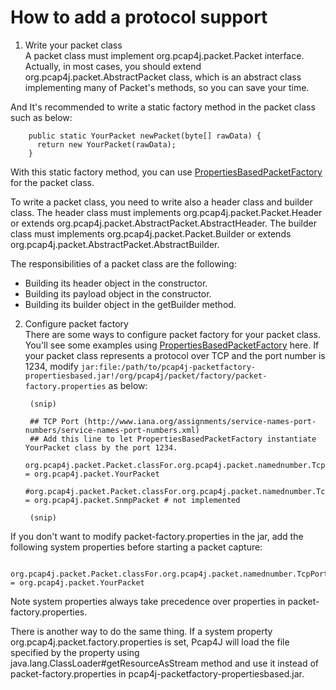 How to add a protocol support
=============================

1. Write your packet class<br>
  A packet class must implement org.pcap4j.packet.Packet interface.
  Actually, in most cases, you should extend org.pcap4j.packet.AbstractPacket class,
  which is an abstract class implementing many of Packet's methods, so you can save your time.

  And It's recommended to write a static factory method in the packet class such as below:

        public static YourPacket newPacket(byte[] rawData) {
          return new YourPacket(rawData);
        }

  With this static factory method, you can use [PropertiesBasedPacketFactory](/www/PacketFactory.md#properties-based-packet-factory) for the packet class.

  To write a packet class, you need to write also a header class and builder class.
  The header class must implements org.pcap4j.packet.Packet.Header or extends org.pcap4j.packet.AbstractPacket.AbstractHeader.
  The builder class must implements org.pcap4j.packet.Packet.Builder or extends org.pcap4j.packet.AbstractPacket.AbstractBuilder.

  The responsibilities of a packet class are the following:
  * Building its header object in the constructor.
  * Building its payload object in the constructor.
  * Building its builder object in the getBuilder method.

2. Configure packet factory<br>
  There are some ways to configure packet factory for your packet class. You'll see some examples using [PropertiesBasedPacketFactory](/www/PacketFactory.md#properties-based-packet-factory) here.
  If your packet class represents a protocol over TCP and the port number is 1234,
  modify `jar:file:/path/to/pcap4j-packetfactory-propertiesbased.jar!/org/pcap4j/packet/factory/packet-factory.properties` as below:

        (snip)
        
        ## TCP Port (http://www.iana.org/assignments/service-names-port-numbers/service-names-port-numbers.xml)
        ## Add this line to let PropertiesBasedPacketFactory instantiate YourPacket class by the port 1234.
        org.pcap4j.packet.Packet.classFor.org.pcap4j.packet.namednumber.TcpPort.1234 = org.pcap4j.packet.YourPacket
        #org.pcap4j.packet.Packet.classFor.org.pcap4j.packet.namednumber.TcpPort.161 = org.pcap4j.packet.SnmpPacket # not implemented
        
        (snip)

  If you don't want to modify packet-factory.properties in the jar, add the following system properties before starting a packet capture:

        org.pcap4j.packet.Packet.classFor.org.pcap4j.packet.namednumber.TcpPort.1234 = org.pcap4j.packet.YourPacket

  Note system properties always take precedence over properties in packet-factory.properties.

  There is another way to do the same thing. If a system property org.pcap4j.packet.factory.properties is set,
  Pcap4J will load the file specified by the property using java.lang.ClassLoader#getResourceAsStream method and
  use it instead of packet-factory.properties in pcap4j-packetfactory-propertiesbased.jar.

